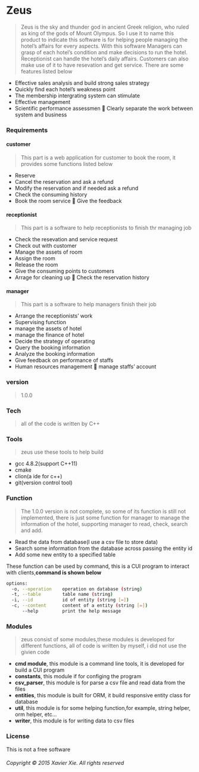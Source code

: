 # Zeus
>Zeus is the sky and thunder god in ancient Greek religion, who ruled as king of the gods of Mount Olympus. So I use it to name this product to indicate this software is for helping people managing the hotel’s affairs for every aspects. With this software Managers can grasp of each hotel’s condition and make decisions to run the hotel.     Receptionist can handle the hotel’s daily affairs. Customers can also make use of it to have resevation and get service. There are some features listed below    
* Effective sales analysis and build strong sales strategy 
* Quickly find each hotel’s weakness point 
* The membership intergrating system can stimulate 
* Effective management 
* Scientific performance assessmen  Clearly separate the work between system and business 

### Requirements 
#### customer 
>This part is a web application for customer to book the room, it provides 
some functions listed below 
* Reserve 
* Cancel the reservation and ask a refund 
* Modify the reservation and if needed ask a refund 
* Check the consuming history 
* Book the room service  Give the feedback 
#### receptionist 
>This part is a software to help receptionists to finish thr managing job 
* Check the resevation and service request 
* Check out with customer 
* Manage the assets of room 
* Assign the room 
* Release the room 
* Give the consuming points to customers 
* Arrage for cleaning up  Check the reservation history 
#### manager 
>This part is a software to help managers finish their job 
* Arrange the receptionists’ work 
* Supervising function 
* manage the assets of hotel 
* manage the finance of hotel 
* Decide the strategy of operating 
* Query the booking information 
* Analyze the booking information 
* Give feedback on performance of staffs 
* Human resources management  manage staffs’ account 

### version
>1.0.0

### Tech
> all of the code is written by C++

### Tools
>zeus use these tools to help build
* gcc 4.8.2(support C++11)
* cmake
* clion(a ide for c++)
* git(version control tool)

### Function
> The 1.0.0 version is not complete, so some of its function is still not implemented, there is just some function for manager to manage the information of the hotel, supporting manager to read, check, search and add.
* Read the data from database(I use a csv file to store data)
* Search some information from the database across passing the entity id
* Add some new entity to a specified table

These function can be used by command, this is a CUI program to interact with clients,**command is shown below**
```sh
options:
  -o, --operation    operation on database (string)
  -t, --table        table name (string)
  -i, --id           id of entity (string [=])
  -c, --content      content of a entity (string [=])
      --help         print the help message

```

### Modules
> zeus consist of some modules,these modules is developed for different functions, all of code is written by myself, i did not use the givien code

* **cmd module**, this module is a command line tools, it is developed for build a CUI program
* **constants**, this module if for configing the program
* **csv_parser**, this module is for parse a csv file and read data from the files
* **entities**, this module is built for ORM, it build responsive entity class for database
* **util**, this module is for some helping function,for example, string helper, orm helper, etc...
* **writer**, this module is for writing data to csv files

 
### License 
This is not a free software 

###### Copyright © 2015 Xavier Xie. All rights reserved 





 
  


